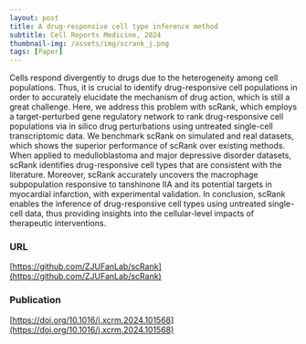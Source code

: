```yaml
---
layout: post
title: A drug-responsive cell type inference method
subtitle: Cell Reports Medicine, 2024
thumbnail-img: /assets/img/scrank_j.png
tags: [Paper]
---
```


Cells respond divergently to drugs due to the heterogeneity among cell populations. Thus, it is crucial to identify drug-responsive cell populations in order to accurately elucidate the mechanism of drug action, which is still a great challenge. Here, we address this problem with scRank, which employs a target-perturbed gene regulatory network to rank drug-responsive cell populations via in silico drug perturbations using untreated single-cell transcriptomic data. We benchmark scRank on simulated and real datasets, which shows the superior performance of scRank over existing methods. When applied to medulloblastoma and major depressive disorder datasets, scRank identifies drug-responsive cell types that are consistent with the literature. Moreover, scRank accurately uncovers the macrophage subpopulation responsive to tanshinone IIA and its potential targets in myocardial infarction, with experimental validation. In conclusion, scRank enables the inference of drug-responsive cell types using untreated single-cell data, thus providing insights into the cellular-level impacts of therapeutic interventions.

### URL
[https://github.com/ZJUFanLab/scRank](https://github.com/ZJUFanLab/scRank)

### Publication
[https://doi.org/10.1016/j.xcrm.2024.101568](https://doi.org/10.1016/j.xcrm.2024.101568)
